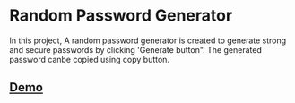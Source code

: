 # Random Password Generator

In this project, A random password generator is created to generate strong and secure passwords by clicking 'Generate button". The generated password canbe copied using copy button.

## [Demo](https://nandhinikarvendhan.github.io/Projects/Random_Password_Generator)
